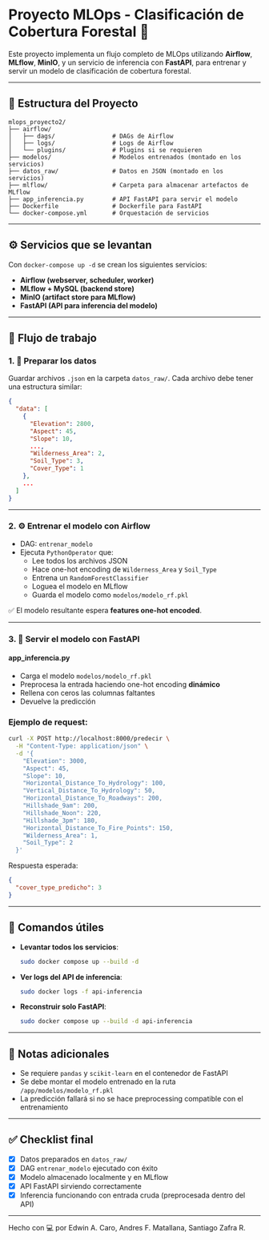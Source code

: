 # Proyecto MLOps - Clasificación de Cobertura Forestal 🌲

Este proyecto implementa un flujo completo de MLOps utilizando **Airflow**, **MLflow**, **MinIO**, y un servicio de inferencia con **FastAPI**, para entrenar y servir un modelo de clasificación de cobertura forestal.

---

## 📁 Estructura del Proyecto
```
mlops_proyecto2/
├── airflow/
│   ├── dags/                # DAGs de Airflow
│   ├── logs/                # Logs de Airflow
│   └── plugins/             # Plugins si se requieren
├── modelos/                 # Modelos entrenados (montado en los servicios)
├── datos_raw/               # Datos en JSON (montado en los servicios)
├── mlflow/                  # Carpeta para almacenar artefactos de MLflow
├── app_inferencia.py        # API FastAPI para servir el modelo
├── Dockerfile               # Dockerfile para FastAPI
└── docker-compose.yml       # Orquestación de servicios
```

---

## ⚙️ Servicios que se levantan

Con `docker-compose up -d` se crean los siguientes servicios:

- **Airflow (webserver, scheduler, worker)**
- **MLflow + MySQL (backend store)**
- **MinIO (artifact store para MLflow)**
- **FastAPI (API para inferencia del modelo)**

---

## 🚀 Flujo de trabajo

### 1. 🧪 Preparar los datos

Guardar archivos `.json` en la carpeta `datos_raw/`. Cada archivo debe tener una estructura similar:
```json
{
  "data": [
    {
      "Elevation": 2800,
      "Aspect": 45,
      "Slope": 10,
      ...,
      "Wilderness_Area": 2,
      "Soil_Type": 3,
      "Cover_Type": 1
    },
    ...
  ]
}
```

---

### 2. ⚙️ Entrenar el modelo con Airflow

- DAG: `entrenar_modelo`
- Ejecuta `PythonOperator` que:
  - Lee todos los archivos JSON
  - Hace one-hot encoding de `Wilderness_Area` y `Soil_Type`
  - Entrena un `RandomForestClassifier`
  - Loguea el modelo en MLflow
  - Guarda el modelo como `modelos/modelo_rf.pkl`

✅ El modelo resultante espera **features one-hot encoded**.

---

### 3. 🔮 Servir el modelo con FastAPI

#### app_inferencia.py
- Carga el modelo `modelos/modelo_rf.pkl`
- Preprocesa la entrada haciendo one-hot encoding **dinámico**
- Rellena con ceros las columnas faltantes
- Devuelve la predicción

### Ejemplo de request:
```bash
curl -X POST http://localhost:8000/predecir \
  -H "Content-Type: application/json" \
  -d '{
    "Elevation": 3000,
    "Aspect": 45,
    "Slope": 10,
    "Horizontal_Distance_To_Hydrology": 100,
    "Vertical_Distance_To_Hydrology": 50,
    "Horizontal_Distance_To_Roadways": 200,
    "Hillshade_9am": 200,
    "Hillshade_Noon": 220,
    "Hillshade_3pm": 180,
    "Horizontal_Distance_To_Fire_Points": 150,
    "Wilderness_Area": 1,
    "Soil_Type": 2
  }'
```

Respuesta esperada:
```json
{
  "cover_type_predicho": 3
}
```

---

## 🐳 Comandos útiles

- **Levantar todos los servicios**:
  ```bash
  sudo docker compose up --build -d
  ```

- **Ver logs del API de inferencia**:
  ```bash
  sudo docker logs -f api-inferencia
  ```

- **Reconstruir solo FastAPI**:
  ```bash
  sudo docker compose up --build -d api-inferencia
  ```

---

## 📌 Notas adicionales

- Se requiere `pandas` y `scikit-learn` en el contenedor de FastAPI
- Se debe montar el modelo entrenado en la ruta `/app/modelos/modelo_rf.pkl`
- La predicción fallará si no se hace preprocessing compatible con el entrenamiento

---

## ✅ Checklist final

- [x] Datos preparados en `datos_raw/`
- [x] DAG `entrenar_modelo` ejecutado con éxito
- [x] Modelo almacenado localmente y en MLflow
- [x] API FastAPI sirviendo correctamente
- [x] Inferencia funcionando con entrada cruda (preprocesada dentro del API)

---

Hecho con 💻 por Edwin A. Caro, Andres F. Matallana, Santiago Zafra R.
